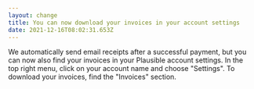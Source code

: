 ```yaml
---
layout: change
title: You can now download your invoices in your account settings
date: 2021-12-16T08:02:31.653Z
---
```

We automatically send email receipts after a successful payment, but you can now also find your invoices in your Plausible account settings. In the top right menu, click on your account name and choose "Settings". To download your invoices, find the "Invoices" section. 